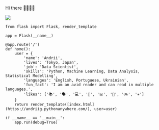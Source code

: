 
Hi there 👋👋👋👋



![](https://komarev.com/ghpvc/?username=andriigegliuk&label=PROFILE+VIEWS)

```
from flask import Flask, render_template

app = Flask(__name__)

@app.route('/')
def home():
    user = {
        'name': 'Andrii',
        'lives': 'Tokyo, Japan',
        'job': 'Data Scientist',
        'skills': 'Python, Machine Learning, Data Analysis, Statistical Modelling',
        'languages': 'English, Portuguese, Ukrainian',
        'fun_fact': 'I am an avid reader and can read in multiple languages.',
        'likes': ['📚', '🗣️', '💻', '🔬', '📊', '🥾', '🚲', '✈️']
    }
    return render_template([index.html](https://andriig.pythonanywhere.com/), user=user)

if __name__ == '__main__':
    app.run(debug=True)
```

<!--

**AndriiGegliuk/andriigegliuk** is a ✨ _special_ ✨ repository because its `README.md` (this file) appears on your GitHub profile.

Here are some ideas to get you started:

- 🔭 I’m currently working on ...
- 🌱 I’m currently learning Data Analysis 
- 👯 I’m looking to collaborate on projects that creates value and helps everyone to achieve amazing results 
- 🤔 I’m looking for help with Python code and Data analysis tools
- 💬 Ask me about 
- 📫 How to reach me: ...
- 😄 Pronouns: ...
- ⚡ Fun fact: ... 
-->
